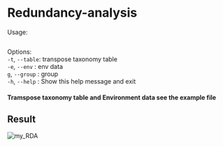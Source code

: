 # Redundancy-analysis  
Usage:  
```Redundancy_analysis.r -t [transpose taxonomy table] -e [env data] -g [group]  
```
Options:  
`-t`, `--table`: transpose taxonomy table  
`-e`, `--env`  : env data  
`g`, `--group` : group  
`-h`, `--help` : Show this help message and exit  

#### Tramspose taxonomy table  and Environment data see the example file  

## Result  
![my_RDA](https://github.com/alexWMH/Redundancy-analysis/assets/128213313/6bf8f11e-c8f6-4c44-bb34-243d8546f56a)  
